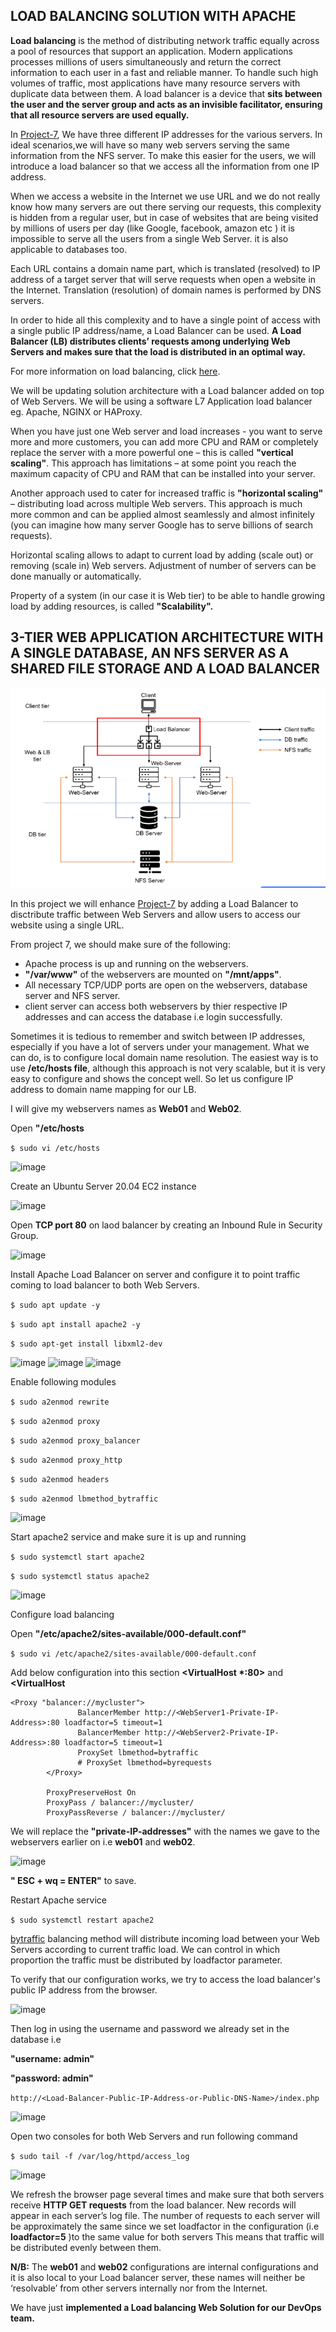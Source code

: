 ## __LOAD BALANCING SOLUTION WITH APACHE__ ##

__Load balancing__ is the method of distributing network traffic equally across a pool of resources that support an application. Modern applications processes millions of users simultaneously and return the correct information to each user in a fast and reliable manner. To handle such high volumes of traffic, most applications have many resource servers with duplicate data between them. A load balancer is a device that __sits between the user and the server group and acts as an invisible facilitator, ensuring that all resource servers are used equally.__

In [Project-7](https://github.com/dybran/project-7), We have three different IP addresses for the various servers. In ideal scenarios,we will have so many web servers serving the same information from the NFS server. To make this easier for the users, we will introduce a load balancer so that we access all the information from one IP address.

When we access a website in the Internet we use URL and we do not really know how many servers are out there serving our requests, this complexity is hidden from a regular user, but in case of websites that are being visited by millions of users per day (like Google, facebook, amazon etc ) it is impossible to serve all the users from a single Web Server. it is also applicable to databases too.

Each URL contains a domain name part, which is translated (resolved) to IP address of a target server that will serve requests when open a website in the Internet. Translation (resolution) of domain names is performed by DNS servers.

In order to hide all this complexity and to have a single point of access with a single public IP address/name, a Load Balancer can be used. __A Load Balancer (LB) distributes clients’ requests among underlying Web Servers and makes sure that the load is distributed in an optimal way.__

For more information on load balancing, click [here](https://aws.amazon.com/what-is/load-balancing/).

We will be updating solution architecture with a Load balancer added on top of Web Servers. We will be using a software L7 Application load balancer eg. Apache, NGINX or HAProxy.

When you have just one Web server and load increases - you want to serve more and more customers, you can add more CPU and RAM or completely replace the server with a more powerful one – this is called __"vertical scaling"__. This approach has limitations – at some point you reach the maximum capacity of CPU and RAM that can be installed into your server.

Another approach used to cater for increased traffic is __"horizontal scaling"__ – distributing load across multiple Web servers. This approach is much more common and can be applied almost seamlessly and almost infinitely (you can imagine how many server Google has to serve billions of search requests).

Horizontal scaling allows to adapt to current load by adding (scale out) or removing (scale in) Web servers. Adjustment of number of servers can be done manually or automatically.

Property of a system (in our case it is Web tier) to be able to handle growing load by adding resources, is called __"Scalability".__

## __3-TIER WEB APPLICATION ARCHITECTURE WITH A SINGLE DATABASE, AN NFS SERVER AS A SHARED FILE STORAGE AND A LOAD BALANCER__ ##

![image](./images/arc.PNG)

In this project we will enhance [Project-7](https://github.com/dybran/project-7) by adding a Load Balancer to disctribute traffic between Web Servers and allow users to access our website using a single URL.

From project 7, we should make sure of the following:
- Apache process is up and running on the webservers.
- __"/var/www"__ of the webservers are mounted on __"/mnt/apps"__.
- All necessary TCP/UDP ports are open on the webservers, database server and NFS server.
- client server can access both webservers by thier respective IP addresses and can access the database i.e login successfully.

Sometimes it is tedious to remember and switch between IP addresses, especially if you have a lot of servers under your management.
What we can do, is to configure local domain name resolution. The easiest way is to use 
__/etc/hosts file__, although this approach is not very scalable, but it is very easy to configure and shows the concept well. So let us configure IP address to domain name mapping for our LB.

I will give my webservers names as __Web01__ and __Web02__.

Open __"/etc/hosts__

```$ sudo vi /etc/hosts```

![image](./images/etc-hosts.PNG)

Create an Ubuntu Server 20.04 EC2 instance

![image](./images/lb-instance.PNG)

Open __TCP port 80__ on  laod balancer by creating an Inbound Rule in Security Group.

![image](./images/lb-inbound-prot80.PNG)

Install Apache Load Balancer on server and configure it to point traffic coming to load balancer to both Web Servers.

```$ sudo apt update -y```


```$ sudo apt install apache2 -y```


```$ sudo apt-get install libxml2-dev```

![image](./images/lb-update.PNG)
![image](./images/install-apache-lb.PNG)
![image](./images/install-apache-lb2.PNG)

Enable following modules


```$ sudo a2enmod rewrite```

```$ sudo a2enmod proxy```

```$ sudo a2enmod proxy_balancer```

```$ sudo a2enmod proxy_http```

```$ sudo a2enmod headers```

```$ sudo a2enmod lbmethod_bytraffic```

![image](./images/enable-module-lb.PNG)

Start apache2 service and make sure it is up and running

```$ sudo systemctl start apache2```

```$ sudo systemctl status apache2```

![image](./images/start-apache2.PNG)

Configure load balancing

Open __"/etc/apache2/sites-available/000-default.conf"__

```$ sudo vi /etc/apache2/sites-available/000-default.conf```

Add below configuration into this section __<VirtualHost *:80>__ and  __<VirtualHost__


```
<Proxy "balancer://mycluster">
               BalancerMember http://<WebServer1-Private-IP-Address>:80 loadfactor=5 timeout=1
               BalancerMember http://<WebServer2-Private-IP-Address>:80 loadfactor=5 timeout=1
               ProxySet lbmethod=bytraffic
               # ProxySet lbmethod=byrequests
        </Proxy>

        ProxyPreserveHost On
        ProxyPass / balancer://mycluster/
        ProxyPassReverse / balancer://mycluster/
```

We will replace the __"private-IP-addresses"__ with the names we gave to the webservers earlier on i.e __web01__ and __web02__.

![image](./images/etc-hosts2.PNG)

__" ESC + wq = ENTER"__ to save.

Restart Apache service

```$ sudo systemctl restart apache2```

[bytraffic](https://httpd.apache.org/docs/2.4/mod/mod_lbmethod_bytraffic.html) balancing method will distribute incoming load between your Web Servers according to current traffic load. We can control in which proportion the traffic must be distributed by loadfactor parameter.


To verify that our configuration works, we try to access the load balancer's public IP address from the browser.

![image](./images/Capture.PNG)

Then log in using the username and password we already set in the database i.e

__"username: admin"__

__"password: admin"__

```http://<Load-Balancer-Public-IP-Address-or-Public-DNS-Name>/index.php```

![image](./images/browser-lb.PNG)

Open two consoles for both Web Servers and run following command

```$ sudo tail -f /var/log/httpd/access_log```

![image](./images/tail-f.PNG)

We refresh the browser page several times and make sure that both servers receive __HTTP GET requests__ from the load balancer. New records will appear in each server’s log file. The number of requests to each server will be approximately the same since we set loadfactor in the configuration (i.e __loadfactor=5__ )to the same value for both servers This means that traffic will be distributed evenly between them.

__N/B:__
The __web01__ and __web02__ configurations are internal configurations and it is also local to your Load balancer server, these names will neither be ‘resolvable’ from other servers internally nor from the Internet.

We have just __implemented a Load balancing Web Solution for our DevOps team.__







